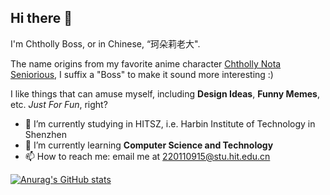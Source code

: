 ## Hi there 👋

I'm Chtholly Boss, or in Chinese, “珂朵莉老大".

The name origins from my favorite anime character [Chtholly Nota Seniorious](https://suka-suka.fandom.com/wiki/Chtholly_Nota_Seniorious), I suffix a "Boss" to make it sound more interesting :)

I like things that can amuse myself, including **Design Ideas**, **Funny Memes**, etc.
_Just For Fun_, right?

- 🔭 I’m currently studying in HITSZ, i.e. Harbin Institute of Technology in Shenzhen
- 🌱 I’m currently learning **Computer Science and Technology**
- 📫 How to reach me: email me at 220110915@stu.hit.edu.cn

[![Anurag's GitHub stats](https://github-readme-stats.vercel.app/api?username=Chtholly-Boss)](https://github.com/anuraghazra/github-readme-stats)
